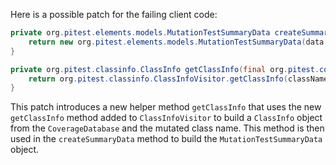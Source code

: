 Here is a possible patch for the failing client code:

```java
private org.pitest.elements.models.MutationTestSummaryData createSummaryData(final org.pitest.coverage.CoverageDatabase coverage, final org.pitest.mutationtest.ClassMutationResults data) {
    return new org.pitest.elements.models.MutationTestSummaryData(data.getFileName(), data.getMutations(), getClassInfo(coverage, data.getMutatedClass()));
}

private org.pitest.classinfo.ClassInfo getClassInfo(final org.pitest.coverage.CoverageDatabase coverage, final org.pitest.classinfo.ClassName className) {
    return org.pitest.classinfo.ClassInfoVisitor.getClassInfo(className, coverage.getRawCoverageData(className), coverage.getTimeOfLastCoverage());
}
```

This patch introduces a new helper method `getClassInfo` that uses the new `getClassInfo` method added to `ClassInfoVisitor` to build a `ClassInfo` object from the `CoverageDatabase` and the mutated class name. This method is then used in the `createSummaryData` method to build the `MutationTestSummaryData` object.